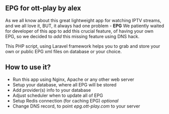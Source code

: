 ## EPG for ott-play by alex

As we all know about this great lightweight app for watching IPTV streams, and we all love it, BUT, it always had one problem - **EPG** 
We patiently waited for developer of this app to add this crucial feature, of having your own EPG, so we decided to _add_ this missing feature using DNS hack.

This PHP script, using Laravel framework helps you to grab and store your own or public EPG xml files on database or your choice.

## How to use it?

- Run this app using Nginx, Apache or any other web server
- Setup your database, where all EPG will be stored
- Add provider(s) info to your database
- Adjust scheduler when to update all of EPG
- Setup Redis connection (for caching EPG) _optional_
- Change DNS record, to point _epg.ott-play.com_ to your server
